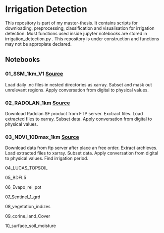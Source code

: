 # Irrigation Detection 
This repository is part of my master-thesis. It contains scripts for downloading, preprocessing, classification and visualisation for irrigation detection. Most functions used inside jupyter notebooks are stored in irrigation_detection.py . This repository is under construction and functions may not be appropiate declared.

## Notebooks
### 01_SSM_1km_V1 [Source](https://land.copernicus.eu/global/products/ssm)
Load daily .nc files in nested directories as xarray. Subset and mask out unrelevant regions. Apply conversation from digital to physical values.

### 02_RADOLAN_1km [Source](https://www.dwd.de/DE/leistungen/radolan/radolan_info/home_freie_radolan_kartendaten.html;jsessionid=71EBC7059819330A48470BECD8A5A175.live31093?nn=16102&lsbId=617848)
Download Radolan SF product from FTP server. Exctract files. Load extracted files to xarray. Subset data. Apply conversation from digital to physical values.

### 03_NDVI_10Dmax_1km [Source](https://land.copernicus.eu/global/products/ndvi)
Download data from ftp server after place an free order. Extract archieves. Load extracted files to xarray. Subset data. Apply conversation from digital to physical values. Find irrigation period.

04_LUCAS_TOPSOIL

05_BDFL5

06_Evapo_rel_pot

07_Sentinel_1_grd

08_vegetation_indizes

09_corine_land_Cover

10_surface_soil_moisture
